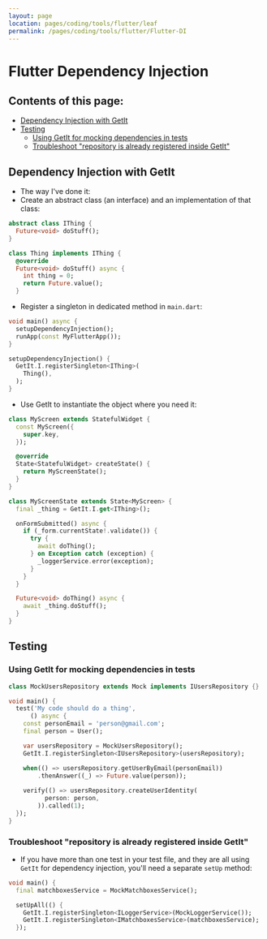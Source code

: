 ```yaml
---
layout: page
location: pages/coding/tools/flutter/leaf
permalink: /pages/coding/tools/flutter/Flutter-DI
---
```


# Flutter Dependency Injection

## Contents of this page:

- [Dependency Injection with GetIt](<#dependency injection with getit>)
- [Testing](<#testing>)
  - [Using GetIt for mocking dependencies in tests](<#using getit for mocking dependencies in tests>)
  - [Troubleshoot "repository is already registered inside GetIt"](<#troubleshoot repository is already registered inside getit>)

## Dependency Injection with GetIt

- The way I've done it:
- Create an abstract class (an interface) and an implementation of that class:

```dart
abstract class IThing {
  Future<void> doStuff();
}

class Thing implements IThing {
  @override
  Future<void> doStuff() async {
    int thing = 0;
    return Future.value();
  }
```

- Register a singleton in dedicated method in `main.dart`:

```dart
void main() async {
  setupDependencyInjection();
  runApp(const MyFlutterApp());
}

setupDependencyInjection() {
  GetIt.I.registerSingleton<IThing>(
    Thing(),
  );
}
```

- Use GetIt to instantiate the object where you need it:

```dart
class MyScreen extends StatefulWidget {
  const MyScreen({
    super.key,
  });

  @override
  State<StatefulWidget> createState() {
    return MyScreenState();
  }
}

class MyScreenState extends State<MyScreen> {
  final _thing = GetIt.I.get<IThing>();

  onFormSubmitted() async {
    if (_form.currentState!.validate()) {
      try {
        await doThing();
      } on Exception catch (exception) {
        _loggerService.error(exception);
      }
    }
  }

  Future<void> doThing() async {
    await _thing.doStuff();
  }
}
```

## Testing 

### Using GetIt for mocking dependencies in tests

```dart
class MockUsersRepository extends Mock implements IUsersRepository {}

void main() {
  test('My code should do a thing',
      () async {
    const personEmail = 'person@gmail.com';
    final person = User();

    var usersRepository = MockUsersRepository();
    GetIt.I.registerSingleton<IUsersRepository>(usersRepository);

    when(() => usersRepository.getUserByEmail(personEmail))
        .thenAnswer((_) => Future.value(person));
    
    verify(() => usersRepository.createUserIdentity(
          person: person,
        )).called(1);
  });
}
```

### Troubleshoot "repository is already registered inside GetIt"

- If you have more than one test in your test file, and they are all using `GetIt` for dependency injection, you'll need a separate `setUp` method:

```dart
void main() {
  final matchboxesService = MockMatchboxesService();

  setUpAll(() {
    GetIt.I.registerSingleton<ILoggerService>(MockLoggerService());
    GetIt.I.registerSingleton<IMatchboxesService>(matchboxesService);
  });
```